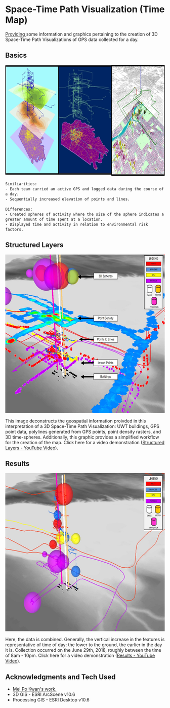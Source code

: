 # Space-Time Path Visualization (Time Map)
<a href="https://public.tableau.com/profile/stuart.heath#!/vizhome/505_electionMap/Dashboard1" target="_blank"> Providing </a> some information and graphics pertaining to the creation of 3D Space-Time Path Visualizations of GPS data collected for a day. 



## Basics
<img src= "images/3D_MeiPoKwan.jpg" height = "350">

```
Similiarities:
- Each team carried an active GPS and logged data during the course of a day.
- Sequentially increased elevation of points and lines.

Differences:
- Created spheres of activity where the size of the sphere indicates a greater amount of time spent at a location. 
- Displayed time and activity in relation to environmental risk factors.
```


## Structured Layers
<img src= "images/3D_LayerStructure.jpg" width = "800" height = "500">

This image deconstructs the geospatial information proivded in this interpretation of a 3D Space-Time Path Visualization: UWT buildings, GPS point data, polylines generated from GPS points, point density rasters, and 3D time-spheres. Additionally, this graphic provides a simplified workflow for the creation of the map. Click here for a video demonstration (<a href="https://youtu.be/F-1FVWIzzqo">Structured Layers - YouTube Video</a>).

## Results
<img src= "images/3d_Results.jpg" width = "800" height = "500">


Here, the data is combined. Generally, the vertical increase in the features is representative of time of day: the lower to the ground, the earlier in the day it is. Collection occurred on the June 29th, 2018, roughly between the time of 8am - 10pm. Click here for a video demonstration (<a href="https://youtu.be/BXLYv3krnqs" target="_blank">Results - YouTube Video</a>).

## Acknowledgments and Tech Used

* <a href="http://meipokwan.org/Gallery/STPaths.htm"> Mei Po Kwan's work. </a>
* 3D GIS - ESRI ArcScene v10.6
* Processing GIS - ESRI Desktop v10.6
